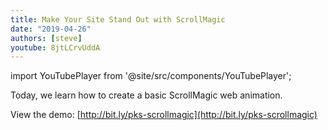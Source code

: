 ```yaml
---
title: Make Your Site Stand Out with ScrollMagic
date: "2019-04-26"
authors: [steve]
youtube: 8jtLCrvUddA
---
```


import YouTubePlayer from '@site/src/components/YouTubePlayer';

<YouTubePlayer youtubeLink={frontmatter.youtube} />

Today, we learn how to create a basic ScrollMagic web animation.

<!--truncate-->

View the demo: [http://bit.ly/pks-scrollmagic](http://bit.ly/pks-scrollmagic)